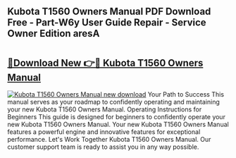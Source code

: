 ## Kubota T1560 Owners Manual PDF Download Free - Part-W6y User Guide Repair - Service Owner Edition aresA

# <h2><a href="http://bc86234.oget.top/?id=Kubota+T1560+Owners+Manual">🔗Download New 👉🔴 Kubota T1560 Owners Manual</a></h2>

[![Kubota T1560 Owners Manual new download](https://i.imgur.com/5g1atiW.png)](http://bc86234.oget.top/?id=Kubota+T1560+Owners+Manual)
Your Path to Success This manual serves as your roadmap to confidently operating and maintaining your new Kubota T1560 Owners Manual. Operating Instructions for Beginners This guide is designed for beginners to confidently operate your new Kubota T1560 Owners Manual. Your new Kubota T1560 Owners Manual features a powerful engine and innovative features for exceptional performance. Let's Work Together Kubota T1560 Owners Manual. Our customer support team is ready to assist you in any way possible.
